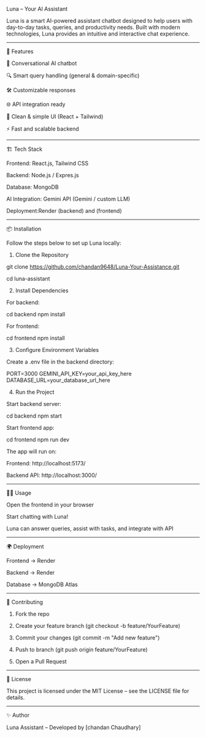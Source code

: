 Luna – Your AI Assistant

Luna is a smart AI-powered assistant chatbot designed to help users with day-to-day tasks, queries, and productivity needs. Built with modern technologies, Luna provides an intuitive and interactive chat experience.


---

🚀 Features

🤖 Conversational AI chatbot

🔍 Smart query handling (general & domain-specific)

🛠️ Customizable responses

🌐 API integration ready

🎨 Clean & simple UI (React + Tailwind)

⚡ Fast and scalable backend



---

🏗️ Tech Stack

Frontend: React.js, Tailwind CSS

Backend: Node.js / Expres.js

Database: MongoDB

AI Integration: Gemini API (Gemini / custom LLM)

Deployment:Render (backend) and (frontend)



---

📦 Installation

Follow the steps below to set up Luna locally:

1. Clone the Repository

git clone  https://github.com/chandan9648/Luna-Your-Assistance.git

cd luna-assistant

2. Install Dependencies

For backend:

cd backend
npm install

For frontend:

cd frontend
npm install

3. Configure Environment Variables

Create a .env file in the backend directory:

PORT=3000
GEMINI_API_KEY=your_api_key_here
DATABASE_URL=your_database_url_here

4. Run the Project

Start backend server:

cd backend
npm start

Start frontend app:

cd frontend
npm run dev

The app will run on:

Frontend: http://localhost:5173/

Backend API: http://localhost:3000/



---

🧑‍💻 Usage

Open the frontend in your browser

Start chatting with Luna!

Luna can answer queries, assist with tasks, and integrate with API


---

🌍 Deployment

Frontend → Render

Backend → Render 

Database → MongoDB Atlas



---

🤝 Contributing

1. Fork the repo


2. Create your feature branch (git checkout -b feature/YourFeature)


3. Commit your changes (git commit -m "Add new feature")


4. Push to branch (git push origin feature/YourFeature)


5. Open a Pull Request




---

📜 License

This project is licensed under the MIT License – see the LICENSE file for details.


---

✨ Author

Luna Assistant – Developed by [chandan Chaudhary]


